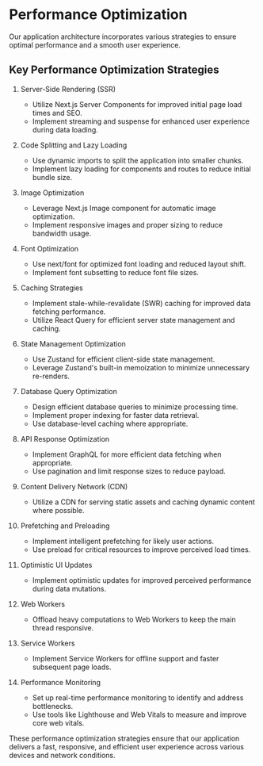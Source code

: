 # Performance Optimization

Our application architecture incorporates various strategies to ensure optimal performance and a smooth user experience.

## Key Performance Optimization Strategies

1. Server-Side Rendering (SSR)
   - Utilize Next.js Server Components for improved initial page load times and SEO.
   - Implement streaming and suspense for enhanced user experience during data loading.

2. Code Splitting and Lazy Loading
   - Use dynamic imports to split the application into smaller chunks.
   - Implement lazy loading for components and routes to reduce initial bundle size.

3. Image Optimization
   - Leverage Next.js Image component for automatic image optimization.
   - Implement responsive images and proper sizing to reduce bandwidth usage.

4. Font Optimization
   - Use next/font for optimized font loading and reduced layout shift.
   - Implement font subsetting to reduce font file sizes.

5. Caching Strategies
   - Implement stale-while-revalidate (SWR) caching for improved data fetching performance.
   - Utilize React Query for efficient server state management and caching.

6. State Management Optimization
   - Use Zustand for efficient client-side state management.
   - Leverage Zustand's built-in memoization to minimize unnecessary re-renders.

7. Database Query Optimization
   - Design efficient database queries to minimize processing time.
   - Implement proper indexing for faster data retrieval.
   - Use database-level caching where appropriate.

8. API Response Optimization
   - Implement GraphQL for more efficient data fetching when appropriate.
   - Use pagination and limit response sizes to reduce payload.

9. Content Delivery Network (CDN)
   - Utilize a CDN for serving static assets and caching dynamic content where possible.

10. Prefetching and Preloading
    - Implement intelligent prefetching for likely user actions.
    - Use preload for critical resources to improve perceived load times.

11. Optimistic UI Updates
    - Implement optimistic updates for improved perceived performance during data mutations.

12. Web Workers
    - Offload heavy computations to Web Workers to keep the main thread responsive.

13. Service Workers
    - Implement Service Workers for offline support and faster subsequent page loads.

14. Performance Monitoring
    - Set up real-time performance monitoring to identify and address bottlenecks.
    - Use tools like Lighthouse and Web Vitals to measure and improve core web vitals.

These performance optimization strategies ensure that our application delivers a fast, responsive, and efficient user experience across various devices and network conditions.